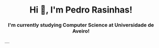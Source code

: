 <h1 align="center">Hi 👋, I'm Pedro Rasinhas!</h1>
<h3 align="center">I'm currently studying Computer Science at Universidade de Aveiro!</h3>

....
